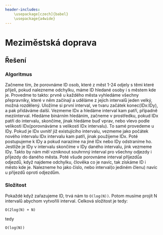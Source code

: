 ```yaml
---
header-includes:
	\usepackage[czech]{babel}
	\usepackage{a4wide}
---
```

# Meziměstská doprava
## Řešení
### Algoritmus
Začneme tím, že porovnáme ID osob, které z měst 1-24 odjely s těmi které přijeli, pokud nalezneme odchylku, máme ID 
hledané osoby i s městem kde je. Provedme to takto: prvně u každého města vyhledáme všechny přepravníky, které v něm 
začínají a uděláme z jejich intervalů jeden velký, možná rozdělený. Uložíme si první interval, ve tvaru začátek 
konec(IDx:IDy),  a pak přidáváme další. Vezmeme IDx a hledáme interval kam patří, případně meziinterval. Hledáme 
binárním hledáním, začneme v prostředku, pokud IDx patří do intervalu, skončíme, jinak hledáme buď vprav, nebo vlevo 
podle velikosti IDx(porovnáváme s velikostí IDx intervalu). To samé provedeme u IDy. Pokud je IDx uvnitř již 
existujícího intervalu, vezmeme jako počátek nového intervalu IDx intervalu kam patří, jinak použijeme IDx. Poté 
postupujeme k IDy a pokud narazíme na jiné IDx nebo IDy odstraníme ho. Jestliže je IDy v intervalu skončíme v IDy daného 
intervalu, jink vezmeme IDy. Takto by nám měl vzniknout souhrnný interval pro všechny odjezdy i příjezdy do daného 
města.
Poté všude porovnáme interval příjezdůa odjezdů, když najdeme odchylku, člověka co je navíc, tak získáme ID i město kde 
je. Nalezneme ho jako číslo, nebo interval(o jediném členu) navíc u příjezdů oproti odjezdům.

### Složitost
Pokaždé když zařazujeme ID, trvá nám to `O(log(N))`. Potom musíme projít N intervalů abychom vytvořili interval. Celková 
složitost je tedy:
```
O(2log(N) + N)
```
tedy
```
O(log(N))
```
